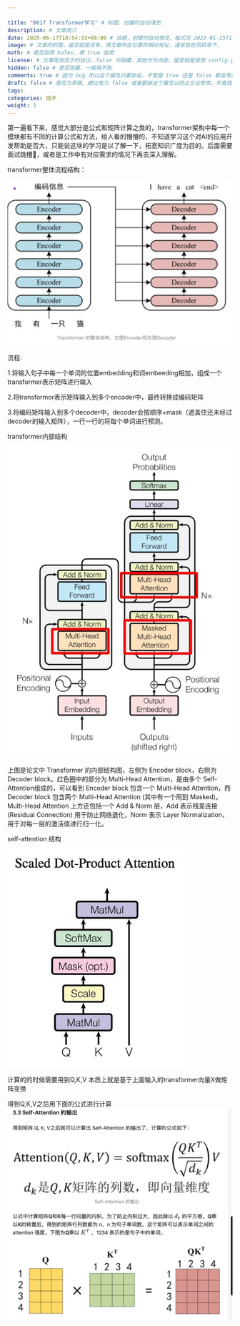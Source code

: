 ```yaml
---

title: "0617 Transformer学习" # 标题，创建时自动填充
description: # 文章简介
date: 2025-06-17T10:54:53+08:00 # 日期，创建时自动填充，格式同 2023-01-15T12:00:00+08:00
image: # 文章的封面，留空就是没有，填文章所在位置的相对地址，通常放在同目录下，
math: # 是否启用 KaTex，填 true 启用
license: # 文章尾部显示的协议，false 为隐藏，其他作为内容，留空就是使用 config.yaml 里默认的
hidden: false # 是否隐藏，一般用不到
comments: true # 因为 bug 所以这个属性只要存在，不管是 true 还是 false 都会导致回复无法显示，需要删掉
draft: false # 是否为草稿，建议改为 false 或者删掉这个属性以防止忘记修改，毕竟我们一般都是写好了才部署到服务器上
tags:
categories: 技术
weight: 1 
---
```


第一遍看下来，感觉大部分是公式和矩阵计算之类的，transformer架构中每一个模块都有不同的计算公式和方法，给人看的懵懵的，不知道学习这个对AI的应用开发帮助是否大，只能说这块的学习是以了解一下，拓宽知识广度为目的。后面需要面试跳槽🐶，或者是工作中有对应需求的情况下再去深入理解。

transformer整体流程结构：

![](1.png)

流程:

1.将输入句子中每一个单词的位置embedding和词embeeding相加，组成一个transformer表示矩阵进行输入

2.将transformor表示矩阵输入到多个encoder中，最终转换成编码矩阵

3.将编码矩阵输入到多个decoder中，decoder会按顺序+mask（遮盖住还未经过decoder的输入矩阵），一行一行的将每个单词进行预测。

transformer内部结构


![](2.png)

上图是论文中 Transformer 的内部结构图，左侧为 Encoder block，右侧为 Decoder block。红色圈中的部分为 Multi-Head Attention，是由多个 Self-Attention组成的，可以看到 Encoder block 包含一个 Multi-Head Attention，而 Decoder block 包含两个 Multi-Head Attention (其中有一个用到 Masked)。Multi-Head Attention 上方还包括一个 Add & Norm 层，Add 表示残差连接 (Residual Connection) 用于防止网络退化，Norm 表示 Layer Normalization，用于对每一层的激活值进行归一化。

self-attention 结构

![](3.png)

计算的的时候需要用到Q,K,V
本质上就是基于上面输入的transformer向量X做矩阵变换

得到Q,K,V之后用下面的公式进行计算
![](4.png)


